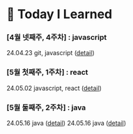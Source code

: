 # :musical_keyboard: Today I Learned

### [4월 넷째주, 4주차] : javascript

24.04.23 git, javascript ([detail](https://github.com/100-hours-a-week/hailey-til/blob/main/April/2024-04-23))

### [5월 첫째주, 1주차] : react

24.05.02 javascript, react ([detail](https://github.com/100-hours-a-week/hailey-til/blob/main/May/2024-05-02))

### [5월 둘째주, 2주차] : java

24.05.16 java ([detail](https://github.com/100-hours-a-week/hailey-til/blob/main/May/2024-05-16))
24.05.16 java ([detail](https://github.com/100-hours-a-week/hailey-til/blob/main/May/2024-05-17))

